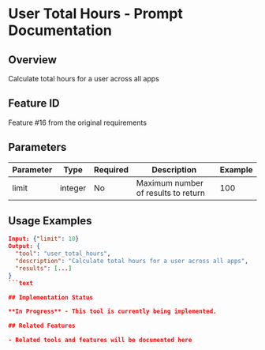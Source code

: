 # User Total Hours - Prompt Documentation

## Overview

Calculate total hours for a user across all apps

## Feature ID

Feature #16 from the original requirements

## Parameters

| Parameter | Type | Required | Description | Example |
|-----------|------|----------|-------------|---------|
| limit | integer | No | Maximum number of results to return | 100 |

## Usage Examples

```json
Input: {"limit": 10}
Output: {
  "tool": "user_total_hours",
  "description": "Calculate total hours for a user across all apps",
  "results": [...]
}
```text

## Implementation Status

**In Progress** - This tool is currently being implemented.

## Related Features

- Related tools and features will be documented here
